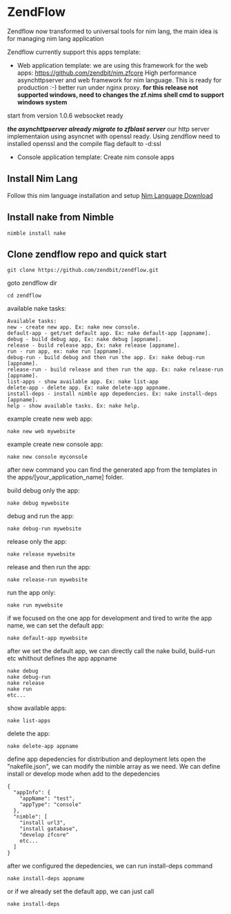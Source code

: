 # ZendFlow
Zendflow now transformed to universal tools for nim lang, the main idea is for managing nim lang application

Zendflow currently support this apps template:
- Web application template:
we are using this framework for the web apps: https://github.com/zendbit/nim.zfcore
High performance asynchttpserver and web framework for nim language. This is ready for production :-) better run under nginx proxy. **for this release not supported windows, need to changes the zf.nims shell cmd to support windows system**

start from version 1.0.6 websocket ready

***the asynchttpserver already migrate to zfblast server*** our http server implementaion using asyncnet with openssl ready. Using zendflow need to installed openssl and the compile flag default to -d:ssl

- Console application template:
Create nim console apps

## Install Nim Lang

Follow this nim language installation and setup [Nim Language Download](https://nim-lang.org/install.html)

## Install nake from Nimble
```
nimble install nake
```

## Clone zendflow repo and quick start
```
git clone https://github.com/zendbit/zendflow.git
```

goto zendflow dir
```
cd zendflow
```

available nake tasks:
```
Available tasks:
new - create new app. Ex: nake new console.
default-app - get/set default app. Ex: nake default-app [appname].
debug - build debug app, Ex: nake debug [appname].
release - build release app, Ex: nake release [appname].
run - run app, ex: nake run [appname].
debug-run - build debug and then run the app. Ex: nake debug-run [appname].
release-run - build release and then run the app. Ex: nake release-run [appname].
list-apps - show available app. Ex: nake list-app
delete-app - delete app. Ex: nake delete-app appname.
install-deps - install nimble app depedencies. Ex: nake install-deps [appname].
help - show available tasks. Ex: nake help.
```

example create new web app:
```
nake new web mywebsite
```

example create new console app:
```
nake new console myconsole
```

after new command you can find the generated app from the templates in the apps/[your_application_name] folder.

build debug only the app:
```
nake debug mywebsite
```

debug and run the app:
```
nake debug-run mywebsite
```

release only the app:
```
nake release mywebsite
```

release and then run the app:
```
nake release-run mywebsite
```

run the app only:
```
nake run mywebsite
```

if we focused on the one app for development and tired to write the app name, we can set the default app:
```
nake default-app mywebsite
```

after we set the default app, we can directly call the nake build, build-run etc whithout defines the app appname
```
nake debug
nake debug-run
nake release
nake run
etc...
```

show available apps:
```
nake list-apps
```

delete the app:
```
nake delete-app appname
```

define app depedencies for distribution and deployment
lets open the "nakefile.json", we can modify the nimble array as we need. We can define install or develop mode when add to the depedencies
```
{
  "appInfo": {
    "appName": "test",
    "appType": "console"
  },
  "nimble": [
    "install url3",
    "install gatabase",
    "develop zfcore"
    etc...
  ]
}
```

after we configured the depedencies, we can run install-deps command
```
nake install-deps appname
```

or if we already set the default app, we can just call
```
nake install-deps
```
